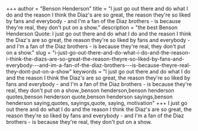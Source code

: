 +++
author = "Benson Henderson"
title = "I just go out there and do what I do and the reason I think the Diaz's are so great, the reason they're so liked by fans and everybody - and I'm a fan of the Diaz brothers - is because they're real, they don't put on a show."
description = "the best Benson Henderson Quote: I just go out there and do what I do and the reason I think the Diaz's are so great, the reason they're so liked by fans and everybody - and I'm a fan of the Diaz brothers - is because they're real, they don't put on a show."
slug = "i-just-go-out-there-and-do-what-i-do-and-the-reason-i-think-the-diazs-are-so-great-the-reason-theyre-so-liked-by-fans-and-everybody---and-im-a-fan-of-the-diaz-brothers---is-because-theyre-real-they-dont-put-on-a-show"
keywords = "I just go out there and do what I do and the reason I think the Diaz's are so great, the reason they're so liked by fans and everybody - and I'm a fan of the Diaz brothers - is because they're real, they don't put on a show.,benson henderson,benson henderson quotes,benson henderson quote,benson henderson sayings,benson henderson saying,quotes, sayings,quote, saying, motivation"
+++
I just go out there and do what I do and the reason I think the Diaz's are so great, the reason they're so liked by fans and everybody - and I'm a fan of the Diaz brothers - is because they're real, they don't put on a show.

